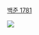 [백준 1781](https://www.acmicpc.net/problem/1781)

<img src="https://skillicons.dev/icons?i=cpp" />

```cpp

```
